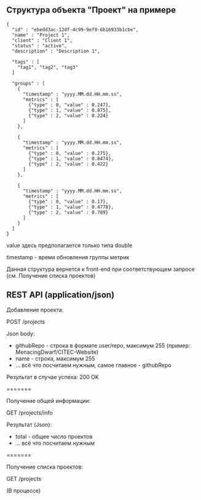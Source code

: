 ## Структура объекта "Проект" на примере

    {
      "id" : "ebedd3ac-12df-4c99-9ef9-6b16933b1cbe",
      "name" : "Project 1",
      "client" : "Client 1",
      "status" : "active",
      "description" : "Description 1",
    
      "tags" : [
        "tag1", "tag2", "tag3"
      ]
    
      "groups" : [
        {
          "timestamp" : "yyyy.MM.dd.HH.mm.ss",
          "metrics" : [
            {"type" : 0, "value" : 0.247},
            {"type" : 1, "value" : 0.875},
            {"type" : 2, "value" : 0.224}
          ]
        },
    
        {
          "timestamp" : "yyyy.MM.dd.HH.mm.ss",
          "metrics" : [
            {"type" : 0, "value" : 0.275},
            {"type" : 1, "value" : 0.8474},
            {"type" : 2, "value" : 0.422}
          ]
        },
    
        {
          "timestamp" : "yyyy.MM.dd.HH.mm.ss",
          "metrics" : [
            {"type" : 0, "value" : 0.17},
            {"type" : 1, "value" : 0.4778},
            {"type" : 2, "value" : 0.789}
          ]
        }
      ]
    }

value здесь предполагается только типа double

timestamp - время обновления группы метрик

Данная структура вернется к front-end при соответствующем запросе (см. Получение списка проектов)

## REST API (application/json)

Добавление проекта:

POST /projects 

Json body: 

* githubRepo - строка в формате user/repo, максимум 255 (пример: MenacingDwarf/CITEC-Website)
* name - строка, максимум 255
* ... всё что посчитаем нужным, самое главное - githubRepo

Результат в случае успеха: 200 OK

=======

Получение общей информации:

GET /projects/info

Результат (Json):

* total - общее число проектов
* ... всё что посчитаем нужным
   

=======

Получение списка проектов:

GET /projects

(В процессе)